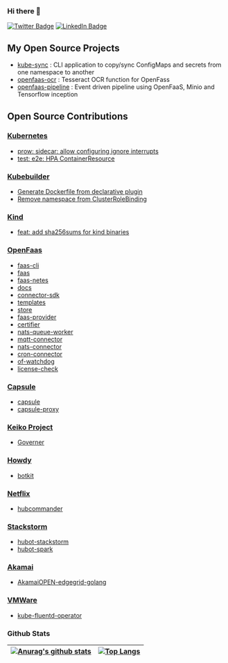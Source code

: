 ### Hi there 👋

[![Twitter Badge](https://img.shields.io/badge/Twitter-Profile-informational?style=flat&logo=twitter&logoColor=white&color=1CA2F1)](https://twitter.com/viveksyngh)
[![LinkedIn Badge](https://img.shields.io/badge/LinkedIn-Profile-informational?style=flat&logo=linkedin&logoColor=white&color=0D76A8)](https://www.linkedin.com/in/viveksyngh/)

## My Open Source Projects 

* [kube-sync](https://github.com/viveksyngh/kube-sync) : CLI application to copy/sync ConfigMaps and secrets from one namespace to another
* [openfaas-ocr](https://github.com/viveksyngh/openfaas-ocr) : Tesseract OCR function for OpenFass
* [openfaas-pipeline](https://github.com/viveksyngh/openfaas-pipeline) : Event driven pipeline using OpenFaaS, Minio and Tensorflow inception

## Open Source Contributions 

### [Kubernetes](https://github.com/kubernetes/Kubernetes) 
   
* [prow: sidecar: allow configuring ignore interrupts](https://github.com/kubernetes/kubernetes/pull/102666)
* [test: e2e: HPA ContainerResource](https://github.com/kubernetes/test-infra/pull/21644)

### [Kubebuilder](https://github.com/kubernetes-sigs/kubebuilder)

* [Generate Dockerfile from declarative plugin](https://github.com/kubernetes-sigs/kubebuilder/pull/2507)
* [Remove namespace from ClusterRoleBinding](https://github.com/kubernetes-sigs/kubebuilder/pull/2482)

### [Kind](https://github.com/kubernetes-sigs/kind)

* [feat: add sha256sums for kind binaries](https://github.com/kubernetes-sigs/kind/pull/2336)

### [OpenFaas](https://github.com/openfaas)

* [faas-cli](https://github.com/openfaas/faas-cli/pulls?q=is%3Apr+is%3Aclosed+author%3Aviveksyngh)
* [faas](https://github.com/openfaas/faas/pulls?q=is%3Apr+is%3Aclosed+author%3Aviveksyngh)
* [faas-netes](https://github.com/openfaas/faas-netes/pulls?q=is%3Apr+is%3Aclosed+author%3Aviveksyngh)
* [docs](https://github.com/openfaas/docs/pulls?q=is%3Apr+is%3Aclosed+author%3Aviveksyngh)
* [connector-sdk](https://github.com/openfaas/connector-sdk/pulls?q=is%3Apr+is%3Aclosed+author%3Aviveksyngh)
* [templates](https://github.com/openfaas/templates/pulls?q=is%3Apr+is%3Aclosed+author%3Aviveksyngh)
* [store](https://github.com/openfaas/store/pulls?q=is%3Apr+is%3Aclosed+author%3Aviveksyngh)
* [faas-provider](https://github.com/openfaas/faas-provider/pulls?q=is%3Apr+is%3Aclosed+author%3Aviveksyngh)
* [certifier](https://github.com/openfaas/certifier/pulls?q=is%3Apr+is%3Aclosed+author%3Aviveksyngh)
* [nats-queue-worker](https://github.com/openfaas/nats-queue-worker/pulls?q=is%3Apr+is%3Aclosed+author%3Aviveksyngh)
* [mqtt-connector](https://github.com/openfaas/mqtt-connector/pulls?q=is%3Apr+is%3Aclosed+author%3Aviveksyngh)
* [nats-connector](https://github.com/openfaas/nats-connector/pulls?q=is%3Apr+is%3Aclosed+author%3Aviveksyngh)
* [cron-connector](https://github.com/openfaas/cron-connector/pulls?q=is%3Apr+is%3Aclosed+author%3Aviveksyngh)
* [of-watchdog](https://github.com/openfaas/of-watchdog/pulls?q=is%3Apr+is%3Aclosed+author%3Aviveksyngh)
* [license-check](https://github.com/openfaas/license-check/pulls?q=is%3Apr+is%3Aclosed+author%3Aviveksyngh)

### [Capsule](https://capsule.clastix.io/)
* [capsule](https://github.com/clastix/capsule/pulls?q=is%3Apr+is%3Aclosed+author%3Aviveksyngh)
* [capsule-proxy](https://github.com/clastix/capsule-proxy/pulls?q=is%3Apr+is%3Aclosed+author%3Aviveksyngh)

### [Keiko Project](https://github.com/keikoproj)
* [Governer](https://github.com/keikoproj/governor/pulls?q=is%3Apr+is%3Aclosed+author%3Aviveksyngh)

### [Howdy](https://github.com/howdyai)
* [botkit](https://github.com/howdyai/botkit/pulls?q=is%3Apr+is%3Aclosed+author%3Aviveksyngh)

### [Netflix](https://github.com/Netflix)
* [hubcommander](https://github.com/Netflix/hubcommander/pulls?q=is%3Apr+is%3Aclosed+author%3Aviveksyngh)

### [Stackstorm](https://github.com/StackStorm)
* [hubot-stackstorm](https://github.com/StackStorm/hubot-stackstorm/pulls?q=is%3Apr+is%3Aclosed+author%3Aviveksyngh)
* [hubot-spark](https://github.com/tonybaloney/hubot-spark/pulls?q=is%3Apr+is%3Aclosed+author%3Aviveksyngh)

### [Akamai](https://github.com/akamai)
* [AkamaiOPEN-edgegrid-golang](https://github.com/akamai/AkamaiOPEN-edgegrid-golang/pulls?q=is%3Apr+is%3Aclosed+author%3Aviveksyngh)

### [VMWare](https://github.com/vmware)
* [kube-fluentd-operator](https://github.com/vmware/kube-fluentd-operator/pulls?q=is%3Apr+is%3Aclosed+author%3Aviveksyngh)


<!--
**viveksyngh/viveksyngh** is a ✨ _special_ ✨ repository because its `README.md` (this file) appears on your GitHub profile.

Here are some ideas to get you started:

- 🔭 I’m currently working on ...
- 🌱 I’m currently learning ...
- 👯 I’m looking to collaborate on ...
- 🤔 I’m looking for help with ...
- 💬 Ask me about ...
- 📫 How to reach me: ...
- 😄 Pronouns: ...
- ⚡ Fun fact: ...
-->

### Github Stats

| [![Anurag's github stats](https://github-readme-stats.vercel.app/api?username=viveksyngh)](https://github.com/anuraghazra/github-readme-stats) | [![Top Langs](https://github-readme-stats.vercel.app/api/top-langs/?username=arriqaaq&hide=javascript,html,css)](https://github.com/anuraghazra/github-readme-stats) |
| ------------------------------------------------------------ | ------------------------------------------------------------ |

